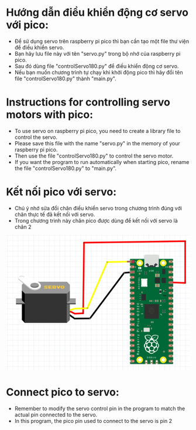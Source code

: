 
# Hướng dẫn điều khiển động cơ servo với pico:
- Để sử dụng servo trên raspberry pi pico thì bạn cần tạo một file thư viện để điều khiển servo.
- Bạn hãy lưu file này với tên "servo.py" trong bộ nhớ của raspberry pi pico.
- Sau đó dùng file "controlServo180.py" để điều khiển động cơ servo. 
- Nếu bạn muốn chương trình tự chạy khi khởi động pico thì hãy đổi tên  file "controlServo180.py" thành "main.py".
# Instructions for controlling servo motors with pico:
- To use servo on raspberry pi pico, you need to create a library file to control the servo.
- Please save this file with the name "servo.py" in the memory of your raspberry pi pico.
- Then use the file "controlServo180.py" to control the servo motor.
- If you want the program to run automatically when starting pico, rename the file "controlServo180.py" to "main.py".
# Kết nối pico với servo:
- Chú ý nhớ sửa đổi chân điều khiển servo trong chương trình đúng với chân thực tế đã kết nối với servo.
- Trong chương trình này chân pico được dùng để kết nối với servo là chân 2
<picture>
  <img src="RaspberryPI-Pico-servo.png" alt="..." width="550" />
</picture>

# Connect pico to servo:
- Remember to modify the servo control pin in the program to match the actual pin connected to the servo.
- In this program, the pico pin used to connect to the servo is pin 2


<head>
<meta name="google-site-verification" content="bg6OmePvf78FBOSnBCvpfZ-Ic2MgpxoFf-uglRrDpg8" />
</head>
